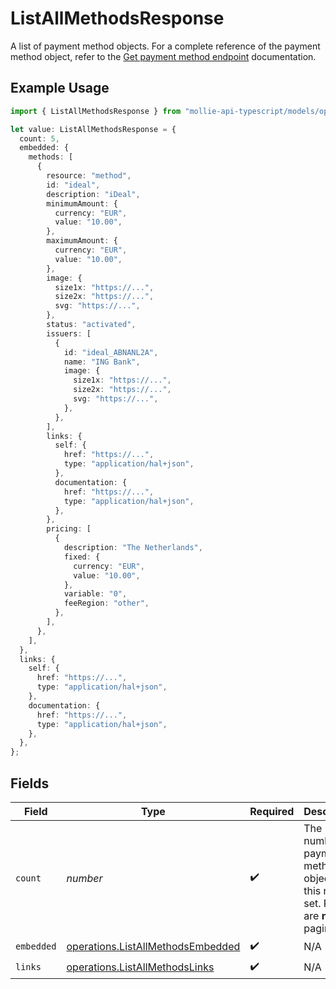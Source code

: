 # ListAllMethodsResponse

A list of payment method objects. For a complete reference of the
payment method object, refer to the [Get payment method endpoint](get-method) documentation.

## Example Usage

```typescript
import { ListAllMethodsResponse } from "mollie-api-typescript/models/operations";

let value: ListAllMethodsResponse = {
  count: 5,
  embedded: {
    methods: [
      {
        resource: "method",
        id: "ideal",
        description: "iDeal",
        minimumAmount: {
          currency: "EUR",
          value: "10.00",
        },
        maximumAmount: {
          currency: "EUR",
          value: "10.00",
        },
        image: {
          size1x: "https://...",
          size2x: "https://...",
          svg: "https://...",
        },
        status: "activated",
        issuers: [
          {
            id: "ideal_ABNANL2A",
            name: "ING Bank",
            image: {
              size1x: "https://...",
              size2x: "https://...",
              svg: "https://...",
            },
          },
        ],
        links: {
          self: {
            href: "https://...",
            type: "application/hal+json",
          },
          documentation: {
            href: "https://...",
            type: "application/hal+json",
          },
        },
        pricing: [
          {
            description: "The Netherlands",
            fixed: {
              currency: "EUR",
              value: "10.00",
            },
            variable: "0",
            feeRegion: "other",
          },
        ],
      },
    ],
  },
  links: {
    self: {
      href: "https://...",
      type: "application/hal+json",
    },
    documentation: {
      href: "https://...",
      type: "application/hal+json",
    },
  },
};
```

## Fields

| Field                                                                                   | Type                                                                                    | Required                                                                                | Description                                                                             | Example                                                                                 |
| --------------------------------------------------------------------------------------- | --------------------------------------------------------------------------------------- | --------------------------------------------------------------------------------------- | --------------------------------------------------------------------------------------- | --------------------------------------------------------------------------------------- |
| `count`                                                                                 | *number*                                                                                | :heavy_check_mark:                                                                      | The number of payment method objects in this result set. Results are **not** paginated. | 5                                                                                       |
| `embedded`                                                                              | [operations.ListAllMethodsEmbedded](../../models/operations/listallmethodsembedded.md)  | :heavy_check_mark:                                                                      | N/A                                                                                     |                                                                                         |
| `links`                                                                                 | [operations.ListAllMethodsLinks](../../models/operations/listallmethodslinks.md)        | :heavy_check_mark:                                                                      | N/A                                                                                     |                                                                                         |